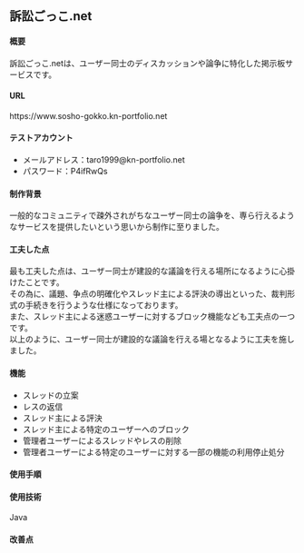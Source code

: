 <h2>訴訟ごっこ.net</h2>

<h4>概要</h4>
<div>
訴訟ごっこ.netは、ユーザー同士のディスカッションや論争に特化した掲示板サービスです。
</div>

<h4>URL</h4>
<div>https://www.sosho-gokko.kn-portfolio.net</div>

<h4>テストアカウント</h4>
<ul>
<li>メールアドレス：taro1999@kn-portfolio.net</li>
<li>パスワード：P4ifRwQs</li>
</ul>

<h4>制作背景</h4>
<div>一般的なコミュニティで疎外されがちなユーザー同士の論争を、専ら行えるようなサービスを提供したいという思いから制作に至りました。</div>

<h4>工夫した点</h4>
<div>
最も工夫した点は、ユーザー同士が建設的な議論を行える場所になるように心掛けたことです。</br>
その為に、議題、争点の明確化やスレッド主による評決の導出といった、裁判形式の手続きを行うような仕様になっております。</br>
また、スレッド主による迷惑ユーザーに対するブロック機能なども工夫点の一つです。</br>
以上のように、ユーザー同士が建設的な議論を行える場となるように工夫を施しました。
</div> 

<h4>機能</h4>
<ul>
<li>スレッドの立案</li>
<li>レスの返信</li>
<li>スレッド主による評決</li>
<li>スレッド主による特定のユーザーへのブロック</li>
<li>管理者ユーザーによるスレッドやレスの削除</li>
<li>管理者ユーザーによる特定のユーザーに対する一部の機能の利用停止処分</li>
</ul>

<h4>使用手順</h4>


<h4>使用技術</h4>
Java

<h4>改善点</h4>




